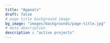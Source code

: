 ```yaml
---
title: "Appeals"
draft: false
# page title background image
bg_image: "images/backgrounds/page-title.jpg"
# meta description
description : "active projects"
---
```

